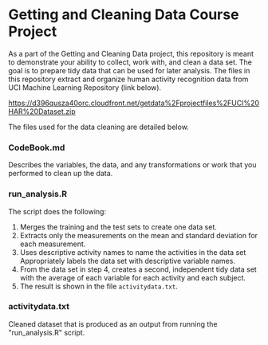 # Getting and Cleaning Data Course Project
As a part of the Getting and Cleaning Data project, this repository is meant to demonstrate your ability to collect, work with, and clean a data set. The goal is to prepare tidy data that can be used for later analysis. The files in this repository extract and organize human activity recognition data from UCI Machine Learning Repository (link below).

https://d396qusza40orc.cloudfront.net/getdata%2Fprojectfiles%2FUCI%20HAR%20Dataset.zip

The files used for the data cleaning are detailed below.

### CodeBook.md
Describes the variables, the data, and any transformations or work that you performed to clean up the data.

### run_analysis.R
The script does the following:

1. Merges the training and the test sets to create one data set.
2. Extracts only the measurements on the mean and standard deviation for each measurement.
3. Uses descriptive activity names to name the activities in the data set
Appropriately labels the data set with descriptive variable names.
4. From the data set in step 4, creates a second, independent tidy data set with the average of each variable for each activity and each subject.
5. The result is shown in the file `activitydata.txt`.

### activitydata.txt
Cleaned dataset that is produced as an output from running the "run_analysis.R" script.